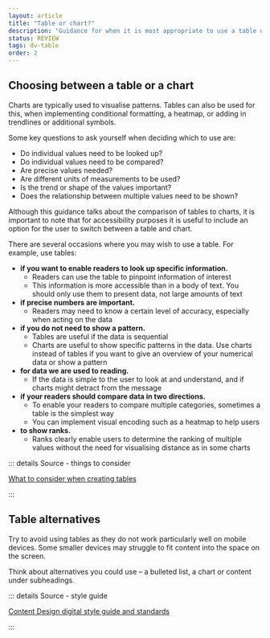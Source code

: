```yaml
---
layout: article
title: "Table or chart?"
description: "Guidance for when it is most appropriate to use a table over a chart"
status: REVIEW
tags: dv-table
order: 2 
---
```

## Choosing between a table or a chart  
  
Charts are typically used to visualise patterns. Tables can also be used for this, when implementing conditional formatting, a heatmap, or adding in trendlines or additional symbols.  
  
Some key questions to ask yourself when deciding which to use are:  

- Do individual values need to be looked up?
- Do individual values need to be compared?
- Are precise values needed?
- Are different units of measurements to be used?
- Is the trend or shape of the values important?
- Does the relationship between multiple values need to be shown?  
  
Although this guidance talks about the comparison of tables to charts, it is important to note that for accessibility purposes it is useful to include an option for the user to switch between a table and chart.  
  
There are several occasions where you may wish to use a table. For example, use tables:  
  
- **if you want to enable readers to look up specific information.**
    - Readers can use the table to pinpoint information of interest
    - This information is more accessible than in a body of text. You should only use them to present data, not large amounts of text
- **if precise numbers are important.**
    - Readers may need to know a certain level of accuracy, especially when acting on the data
- **if you do not need to show a pattern.**
    - Tables are useful if the data is sequential
    - Charts are useful to show specific patterns in the data. Use charts instead of tables if you want to give an overview of your numerical data or show a pattern
- **for data we are used to reading.**
    - If the data is simple to the user to look at and understand, and if charts might detract from the message
- **if your readers should compare data in two directions.**
    - To enable your readers to compare multiple categories, sometimes a table is the simplest way
    - You can implement visual encoding such as a heatmap to help users
- **to show ranks.**
    - Ranks clearly enable users to determine the ranking of multiple values without the need for visualising distance as in some charts  

::: details Source - things to consider

[What to consider when creating tables][table 1]

:::  
  
## Table alternatives  
  
Try to avoid using tables as they do not work particularly well on mobile devices. Some smaller devices may struggle to fit content into the space on the screen.  
  
Think about alternatives you could use – a bulleted list, a chart or content under subheadings.
  
::: details Source - style guide

[Content Design digital style guide and standards][table 2]

:::

[table 1]: https://blog.datawrapper.de/guide-what-to-consider-when-creating-tables/
[table 2]: https://nhsbsauk.sharepoint.com/sites/DigitalContentDesignTeam/SitePages/NHSBSA-digital-style-guide-and-standards.aspx#tables